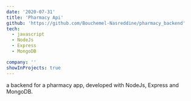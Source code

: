 ```yaml
---
date: '2020-07-31'
title: 'Pharmacy Api'
github: 'https://github.com/Bouchemel-Nasreddine/pharmacy_backend'
tech:
  - javascript
  - NodeJs
  - Express
  - MongoDB

company: ''
showInProjects: true
---
```


a backend for a pharmacy app, developed with NodeJs, Express and MongoDB.